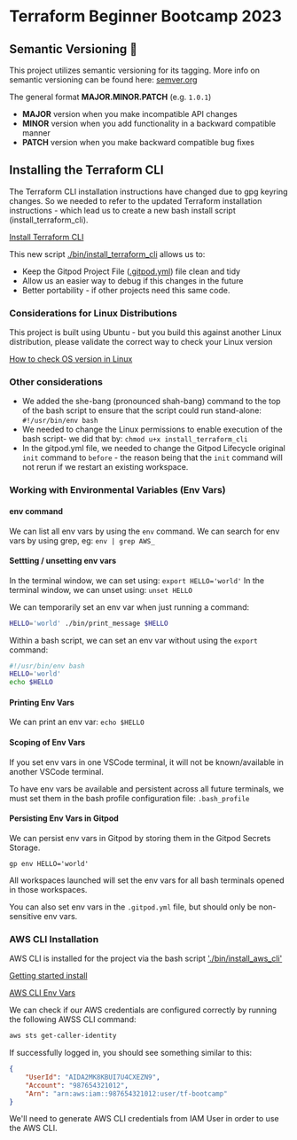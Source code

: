 # Terraform Beginner Bootcamp 2023

## Semantic Versioning :mage:

This project utilizes semantic versioning for its tagging. More info on semantic versioning can be found here: [semver.org](https://semver.org)

The general format **MAJOR.MINOR.PATCH** (e.g. `1.0.1`)

- **MAJOR** version when you make incompatible API changes
- **MINOR** version when you add functionality in a backward compatible manner
- **PATCH** version when you make backward compatible bug fixes


## Installing the Terraform CLI

The Terraform CLI installation instructions have changed due to gpg keyring changes. So we needed to refer to the updated Terraform installation instructions - which lead us to create a new bash install script (install_terraform_cli).

[Install Terraform CLI](https://developer.hashicorp.com/terraform/tutorials/aws-get-started/install-cli)

This new script [./bin/install_terraform_cli](./bin/install_terraform_cli) allows us to:
- Keep the Gitpod Project File ([.gitpod.yml](.gitpod.yml)) file clean and tidy
- Allow us an easier way to debug if this changes in the future
- Better portability - if other projects need this same code.

### Considerations for Linux Distributions

This project is built using Ubuntu - but you build this against another Linux distribution, please validate the correct way to check your Linux version 

[How to check OS version in Linux](https://www.cyberciti.biz/faq/how-to-check-os-version-in-linux-command-line)


### Other considerations
- We added the she-bang (pronounced shah-bang) command to the top of the bash script to ensure that the script could run stand-alone: `#!/usr/bin/env bash`
- We needed to change the Linux permissions to enable execution of the bash script- we did that by: `chmod u+x install_terraform_cli`
- In the gitpod.yml file, we needed to change the Gitpod Lifecycle original `init` command to `before` - the reason being that the `init` command will not rerun if we restart an existing workspace.

### Working with Environmental Variables (Env Vars)

#### env command

We can list all env vars by using the `env` command.
We can search for env vars by using grep, eg: `env | grep AWS_`

#### Settting / unsetting env vars

In the terminal window, we can set using: `export HELLO='world'`
In the terminal window, we can unset using: `unset HELLO`

We can temporarily set an env var when just running a command:
```sh
HELLO='world' ./bin/print_message $HELLO
```

Within a bash script, we can set an env var without using the `export` command:

```sh
#!/usr/bin/env bash
HELLO='world'
echo $HELLO
```

#### Printing Env Vars

We can print an env var: `echo $HELLO`

#### Scoping of Env Vars

If you set env vars in one VSCode terminal, it will not be known/available in another VSCode terminal.

To have env vars be available and persistent across all future terminals, we must set them in the bash profile configuration file: `.bash_profile`

#### Persisting Env Vars in Gitpod

We can persist env vars in Gitpod by storing them in the Gitpod Secrets Storage.

```
gp env HELLO='world'
```

All workspaces launched will set the env vars for all bash terminals opened in those workspaces.

You can also set env vars in the `.gitpod.yml` file, but should only be non-sensitive env vars.

### AWS CLI Installation

AWS CLI is installed for the project via the bash script ['./bin/install_aws_cli'](./bin/install_aws_cli)

[Getting started install](https://docs.aws.amazon.com/cli/latest/userguide/getting-started-install.html)

[AWS CLI Env Vars](https://docs.aws.amazon.com/cli/latest/userguide/cli-configure-envvars.html)

We can check if our AWS credentials are configured correctly by running the following AWSS CLI command:

```sh
aws sts get-caller-identity
```

If successfully logged in, you should see something similar to this:

```json
{
    "UserId": "AIDA2MK8KBUI7U4CXEZN9",
    "Account": "987654321012",
    "Arn": "arn:aws:iam::987654321012:user/tf-bootcamp"
}
```

We'll need to generate AWS CLI credentials from IAM User in order to use the AWS CLI.

